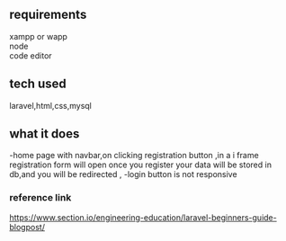 ## requirements
xampp or wapp<br>
node<br>
code editor<br>
## tech used
laravel,html,css,mysql
## what it does
-home page with navbar,on clicking registration  button ,in a i frame registration form will open once you register your data will be stored in db,and you will be redirected ,
-login button is not responsive
### reference link
https://www.section.io/engineering-education/laravel-beginners-guide-blogpost/

